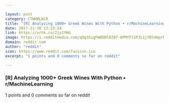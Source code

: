 ```yaml
---

layout: post
category: C7WHBLNLR
title: "[R] Analyzing 1000+ Greek Wines With Python • r/MachineLearning"
date: 2017-11-30 13:23:24
link: https://vrhk.co/2jy1YHG
image: https://i.redditmedia.com/qOg3SigFWODDl0287-8PMYFlSPJL1jYBlHUprhjChp8.jpg?w=320&s=c8bb40f394eb4de3714b6e5943c28721
domain: reddit.com
author: "reddit"
icon: https://www.reddit.com/favicon.ico
excerpt: "1 points and 0 comments so far on reddit"

---
```


### [R] Analyzing 1000+ Greek Wines With Python • r/MachineLearning

1 points and 0 comments so far on reddit